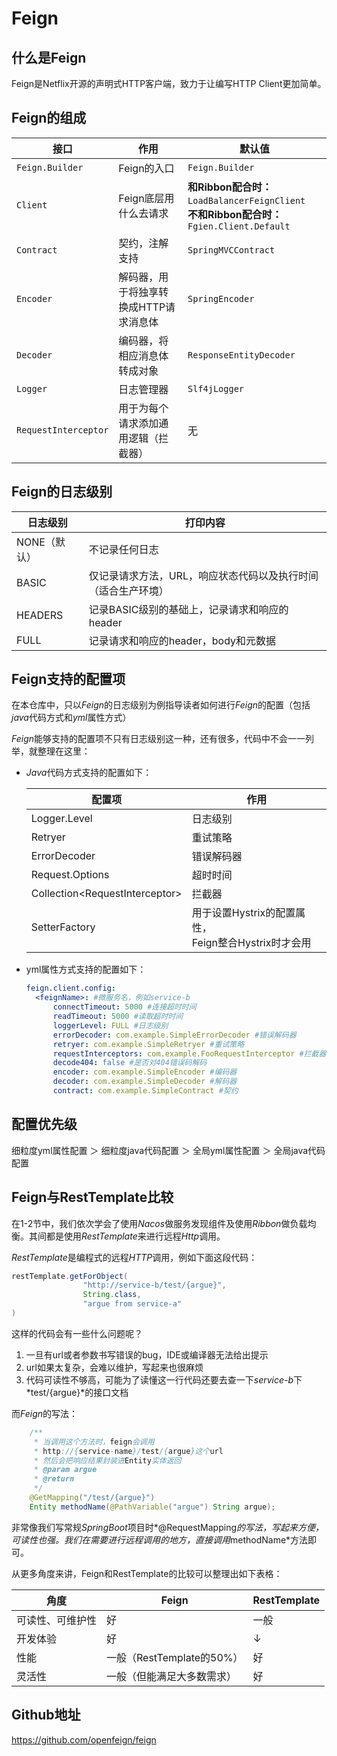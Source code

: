 # Feign



## 什么是Feign

Feign是Netflix开源的声明式HTTP客户端，致力于让编写HTTP Client更加简单。





## Feign的组成

| 接口                 | 作用                                   | 默认值                                                       |
| -------------------- | -------------------------------------- | ------------------------------------------------------------ |
| `Feign.Builder`      | Feign的入口                            | `Feign.Builder`                                              |
| `Client`             | Feign底层用什么去请求                  | **和Ribbon配合时：**`LoadBalancerFeignClient` **<br>不和Ribbon配合时：**`Fgien.Client.Default` |
| `Contract`           | 契约，注解支持                         | `SpringMVCContract`                                          |
| `Encoder`            | 解码器，用于将独享转换成HTTP请求消息体 | `SpringEncoder`                                              |
| `Decoder`            | 编码器，将相应消息体转成对象           | `ResponseEntityDecoder`                                      |
| `Logger`             | 日志管理器                             | `Slf4jLogger`                                                |
| `RequestInterceptor` | 用于为每个请求添加通用逻辑（拦截器）   | 无                                                           |



## Feign的日志级别

| 日志级别     | 打印内容                                                     |
| ------------ | ------------------------------------------------------------ |
| NONE（默认） | 不记录任何日志                                               |
| BASIC        | 仅记录请求方法，URL，响应状态代码以及执行时间（适合生产环境） |
| HEADERS      | 记录BASIC级别的基础上，记录请求和响应的header                |
| FULL         | 记录请求和响应的header，body和元数据                         |





## Feign支持的配置项

在本仓库中，只以*Feign*的日志级别为例指导读者如何进行*Feign*的配置（包括*java*代码方式和*yml*属性方式）

*Feign*能够支持的配置项不只有日志级别这一种，还有很多，代码中不会一一列举，就整理在这里：

- *Java*代码方式支持的配置如下：

  | 配置项                           | 作用                                                    |
  | -------------------------------- | ------------------------------------------------------- |
  | Logger.Level                     | 日志级别                                                |
  | Retryer                          | 重试策略                                                |
  | ErrorDecoder                     | 错误解码器                                              |
  | Request.Options                  | 超时时间                                                |
  | Collection\<RequestInterceptor\> | 拦截器                                                  |
  | SetterFactory                    | 用于设置Hystrix的配置属性，<br>Feign整合Hystrix时才会用 |

  

- yml属性方式支持的配置如下：

  ```yaml
  feign.client.config:
  	<feignName>: #微服务名，例如service-b
  		connectTimeout: 5000 #连接超时时间
  		readTimeout: 5000 #读取超时时间
  		loggerLevel: FULL #日志级别
  		errorDecoder: com.example.SimpleErrorDecoder #错误解码器
  		retryer: com.example.SimpleRetryer #重试策略
  		requestInterceptors: com.example.FooRequestInterceptor #拦截器
  		decode404: false #是否对404错误码解码
  		encoder: com.example.SimpleEncoder #编码器
  		decoder: com.example.SimpleDecoder #解码器
  		contract: com.example.SimpleContract #契约
  ```

  



## 配置优先级

细粒度yml属性配置 ＞ 细粒度java代码配置 ＞ 全局yml属性配置 ＞ 全局java代码配置





## Feign与RestTemplate比较

在1-2节中，我们依次学会了使用*Nacos*做服务发现组件及使用*Ribbon*做负载均衡。其间都是使用*RestTemplate*来进行远程*Http*调用。

*RestTemplate*是编程式的远程*HTTP*调用，例如下面这段代码：

```java
restTemplate.getForObject(
                "http://service-b/test/{argue}",
                String.class,
                "argue from service-a"
)
```

这样的代码会有一些什么问题呢？

1. 一旦有url或者参数书写错误的bug，IDE或编译器无法给出提示
2. url如果太复杂，会难以维护，写起来也很麻烦
3. 代码可读性不够高，可能为了读懂这一行代码还要去查一下*service-b*下*test/{argue}*的接口文档



而*Feign*的写法：

```java
    /**
     * 当调用这个方法时，feign会调用
     * http://{service-name}/test/{argue}这个url
     * 然后会把响应结果封装进Entity实体返回
     * @param argue
     * @return
     */
    @GetMapping("/test/{argue}")
    Entity methodName(@PathVariable("argue") String argue);
```

非常像我们写常规*SpringBoot*项目时*@RequestMapping*的写法，写起来方便，可读性也强。我们在需要进行远程调用的地方，直接调用*methodName*方法即可。



从更多角度来讲，Feign和RestTemplate的比较可以整理出如下表格：

| 角度             | Feign                      | RestTemplate |
| ---------------- | -------------------------- | ------------ |
| 可读性、可维护性 | 好                         | 一般         |
| 开发体验         | 好                         | ↓            |
| 性能             | 一般（RestTemplate的50%）  | 好           |
| 灵活性           | 一般（但能满足大多数需求） | 好           |





## Github地址

https://github.com/openfeign/feign